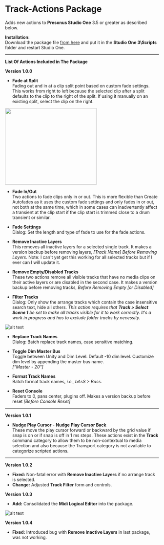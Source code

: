 # Track-Actions Package

Adds new actions to **Presonus Studio One** 3.5 or greater as described below.  <br>

**Installation:**<br>
Download the package file [from here](https://github.com/ExpressMix/Track-Actions/raw/master/trackactions.package) and put it in the **Studio One 3\Scripts** folder and restart Studio One. <br>

---

**List Of Actions Included in The Package**<br>

**Version 1.0.0** <br>

+ **Fade at Split** <br>
Fading out and in at a clip split point based on custom fade settings. This works from right to left because the selected clip after a split defaults to the clip to the right of the split. If using it manually on an existing split, select the clip on the right.

<img src="https://image.prntscr.com/image/GGktBg6oQq2-9Js5CL_FaQ.gif" width="300" height="250" align="middle" />

+  **Fade In/Out** <br>
  Two actions to fade clips only in or out. This is more flexible than Create Autofades as it uses the custom fade settings and only fades in or out, not both at the same time, which in some cases can inadvertently affect a transient at the clip start if the clip start is trimmed close to a drum transient or similar.

+  **Fade Settings** <br>
  Dialog: Set the length and type of fade to use for the fade actions.

+  **Remove Inactive Layers** <br>
  This removes all inactive layers for a selected single track. It makes a version backup before removing layers, *[Track Name] Before 
  Removing Layers*.  Note: I can't yet get this working for all selected tracks but if I ever can I will update it.

+  **Remove Empty/Disabled Tracks** <br>
These two actions remove all visible tracks that have no media clips on their active layers or are disabled in the second case. It makes a version backup before removing tracks, *Before Removing Empty [or Disabled]*

+  **Filter Tracks** <br>
  Dialog: Only show the arrange tracks which contain the case insensitive search text, hide all others. *This action requires that **Track > Select Scene 1** be set to make all tracks visible for it to work correctly. It's a work in progress and has to exclude folder tracks by necessity.*
  
  
![alt text](https://image.prntscr.com/image/R_BDBb1QR7u722a-CaYmyw.gif)

+  **Replace Track Names** <br>
  Dialog: Batch replace track names, case sensitive matching.

+  **Toggle Dim Master Bus** <br>
  Toggle between Unity and Dim Level. Default -10 dim level. Customize dim level by appending the master bus name. <br>
  *["Master - 20"]*

+  **Format Track Names** <br>
  Batch format track names, *i.e., bAsS > Bass*.

+  **Reset Console** <br>
  Faders to 0, pans center, plugins off. Makes a version backup before reset *[Before Console Reset]*
  
  ---

**Version 1.0.1** <br>

+ **Nudge Play Cursor** - **Nudge Play Cursor Back** <br>
These move the play cursor forward or backward by the grid value if snap is on or if snap is off in 1 ms steps.  These actions exist in the **Track** command category to allow them to be non-contextual to media selection and also because the Transport category is not available to categorize scripted actions.

---

**Version 1.0.2**
+ **Fixed:** Non-fatal error with **Remove Inactive Layers** if no arrange track is selected. <br>
+ **Change:** Adjusted **Track Filter** form and controls.

**Version 1.0.3**

+ **Add:** Consolidated the **Midi Logical Editor** into the package.<br>

![alt text](https://image.prntscr.com/image/Qc-KR_zbSRCBKmLSj47x6w.png)

**Version 1.0.4**
+ **Fixed:** Introduced bug with **Remove Inactive Layers** in last package, was not working. <br>
